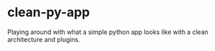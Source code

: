 # clean-py-app
Playing around with what a simple python app looks like with a clean architecture and plugins.
